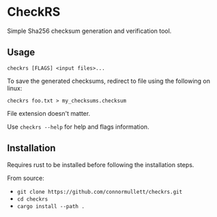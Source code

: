 
# CheckRS

Simple Sha256 checksum generation and verification tool.


## Usage

`checkrs [FLAGS] <input files>...`

To save the generated checksums, redirect to file using the following
on linux:

`checkrs foo.txt > my_checksums.checksum`

File extension doesn't matter.

Use `checkrs --help` for help and flags information.

## Installation

Requires rust to be installed before following the installation steps.

From source:

 - `git clone https://github.com/connormullett/checkrs.git`
 - `cd checkrs`
 - `cargo install --path .`

